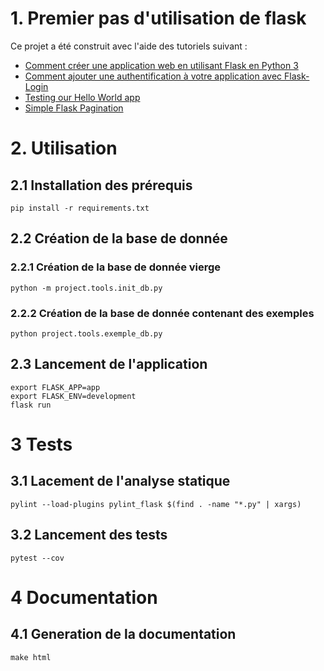# 1. Premier pas d'utilisation de flask

Ce projet a été construit avec l'aide des tutoriels suivant : 
- [Comment créer une application web en utilisant Flask en Python 3](https://www.digitalocean.com/community/tutorials/how-to-make-a-web-application-using-flask-in-python-3-fr)
- [Comment ajouter une authentification à votre application avec Flask-Login](https://www.digitalocean.com/community/tutorials/how-to-add-authentication-to-your-app-with-flask-login-fr)
- [Testing our Hello World app](https://riptutorial.com/flask/example/4122/testing-our-hello-world-app)
- [Simple Flask Pagination](https://betterprogramming.pub/simple-flask-pagination-example-4190b12c2e2e)

# 2. Utilisation

## 2.1 Installation des prérequis

    pip install -r requirements.txt

## 2.2 Création de la base de donnée

### 2.2.1 Création de la base de donnée vierge

    python -m project.tools.init_db.py

### 2.2.2 Création de la base de donnée contenant des exemples

    python project.tools.exemple_db.py

## 2.3 Lancement de l'application

    export FLASK_APP=app
    export FLASK_ENV=development
    flask run

# 3 Tests

## 3.1 Lacement de l'analyse statique

    pylint --load-plugins pylint_flask $(find . -name "*.py" | xargs)

## 3.2 Lancement des tests

    pytest --cov

# 4 Documentation

## 4.1 Generation de la documentation

    make html
